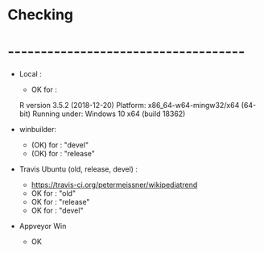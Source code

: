 

# Checking
# ------------------------------------

- Local :
    * OK  for : 
    
    R version 3.5.2 (2018-12-20)
    Platform: x86_64-w64-mingw32/x64 (64-bit)
    Running under: Windows 10 x64 (build 18362)
  

- winbuilder:
    * (OK) for : "devel" 
    * (OK) for : "release" 


- Travis Ubuntu (old, release, devel) :
    * https://travis-ci.org/petermeissner/wikipediatrend
    * OK  for : "old"
    * OK  for : "release"
    * OK  for : "devel"
  
  
- Appveyor Win
    * OK 




